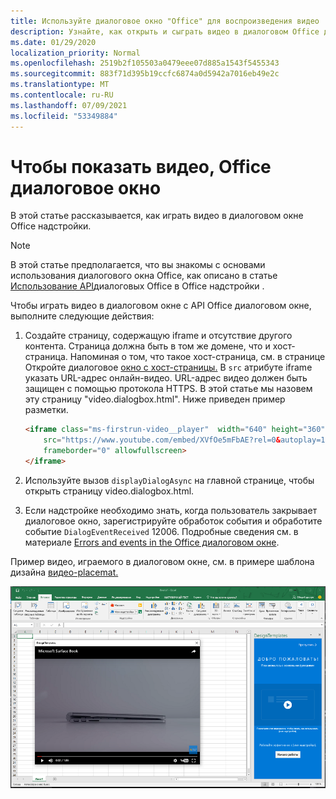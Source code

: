 ```yaml
---
title: Используйте диалоговое окно "Office" для воспроизведения видео
description: Узнайте, как открыть и сыграть видео в диалоговом Office диалоговом окне
ms.date: 01/29/2020
localization_priority: Normal
ms.openlocfilehash: 2519b2f105503a0479eee07d885a1543f5455343
ms.sourcegitcommit: 883f71d395b19ccfc6874a0d5942a7016eb49e2c
ms.translationtype: MT
ms.contentlocale: ru-RU
ms.lasthandoff: 07/09/2021
ms.locfileid: "53349884"
---
```

# <a name="use-the-office-dialog-box-to-show-a-video"></a>Чтобы показать видео, Office диалоговое окно

В этой статье рассказывается, как играть видео в диалоговом окне Office надстройки.

> [!NOTE]
> В этой статье предполагается, что вы знакомы с основами использования диалогового окна Office, как описано в статье [Использование API](dialog-api-in-office-add-ins.md)диалоговых Office в Office надстройки .

Чтобы играть видео в диалоговом окне с API Office диалоговом окне, выполните следующие действия:

1. Создайте страницу, содержащую iframe и отсутствие другого контента. Страница должна быть в том же домене, что и хост-страница. Напоминая о том, что такое хост-страница, см. в странице Откройте диалоговое [окно с хост-страницы.](dialog-api-in-office-add-ins.md#open-a-dialog-box-from-a-host-page) В `src` атрибуте iframe указать URL-адрес онлайн-видео. URL-адрес видео должен быть защищен с помощью протокола HTTPS. В этой статье мы назовем эту страницу "video.dialogbox.html". Ниже приведен пример разметки.

    ```HTML
    <iframe class="ms-firstrun-video__player"  width="640" height="360"
        src="https://www.youtube.com/embed/XVfOe5mFbAE?rel=0&autoplay=1"
        frameborder="0" allowfullscreen>
    </iframe>
    ```

2. Используйте вызов `displayDialogAsync` на главной странице, чтобы открыть страницу video.dialogbox.html.
3. Если надстройке необходимо знать, когда пользователь закрывает диалоговое окно, зарегистрируйте обработок события и обработите событие `DialogEventReceived` 12006. Подробные сведения см. в материале [Errors and events in the Office диалоговом окне](dialog-handle-errors-events.md).

Пример видео, играемого в диалоговом окне, см. в примере шаблона дизайна [видео-placemat.](../design/first-run-experience-patterns.md#video-placemat)

![Снимок экрана, показывающий воспроизведение видео в диалоговом окне надстройки перед Excel.](../images/video-placemats-dialog-open.png)
